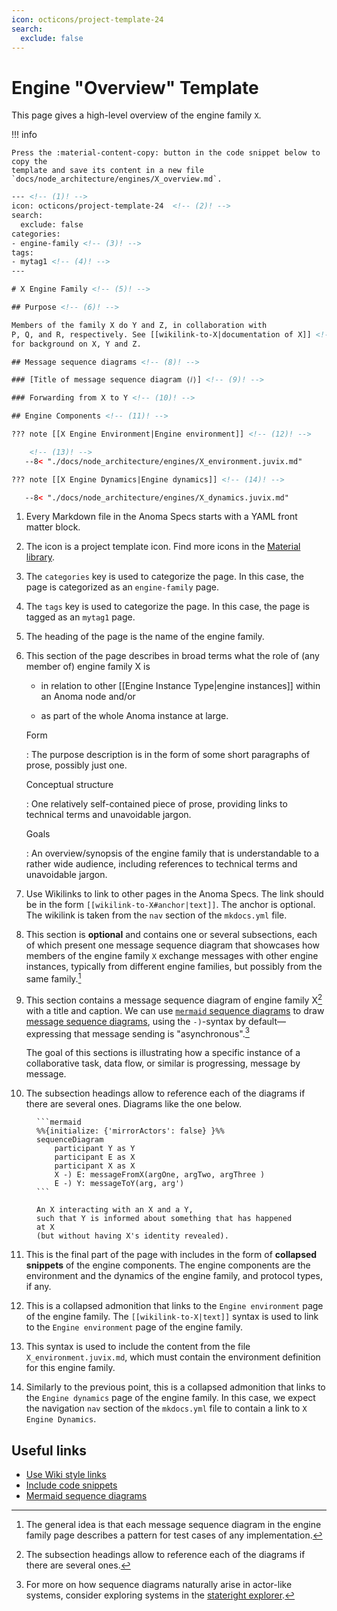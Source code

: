 ```yaml
---
icon: octicons/project-template-24
search:
  exclude: false
---
```


# Engine "Overview" Template

This page gives a high-level overview of the engine family `X`. 

!!! info 

    Press the :material-content-copy: button in the code snippet below to copy the
    template and save its content in a new file 
    `docs/node_architecture/engines/X_overview.md`.

```html linenums="1" title="X_overview.md"
--- <!-- (1)! -->
icon: octicons/project-template-24  <!-- (2)! -->
search:
  exclude: false
categories:
- engine-family <!-- (3)! -->
tags:
- mytag1 <!-- (4)! -->
---

# X Engine Family <!-- (5)! -->

## Purpose <!-- (6)! -->

Members of the family X do Y and Z, in collaboration with
P, Q, and R, respectively. See [[wikilink-to-X|documentation of X]] <!-- (7)! -->
for background on X, Y and Z.

## Message sequence diagrams <!-- (8)! -->

### [Title of message sequence diagram ⟨𝑖⟩] <!-- (9)! -->

### Forwarding from X to Y <!-- (10)! -->

## Engine Components <!-- (11)! -->

??? note [[X Engine Environment|Engine environment]] <!-- (12)! -->

    <!-- (13)! -->
   --8< "./docs/node_architecture/engines/X_environment.juvix.md" 

??? note [[X Engine Dynamics|Engine dynamics]] <!-- (14)! -->

   --8< "./docs/node_architecture/engines/X_dynamics.juvix.md"
```

<!------------------------------------------------------------------------------->

1. Every Markdown file in the Anoma Specs starts with a YAML front matter block.

2. The icon is a project template icon. Find more icons in the
   [Material
   library](https://squidfunk.github.io/mkdocs-material/reference/icons-emojis/?h=icons).

3. The `categories` key is used to categorize the page. In this case, the page is
   categorized as an `engine-family` page.

4. The `tags` key is used to categorize the page. In this case, the page is
   tagged as an `mytag1` page.

5. The heading of the page is the name of the engine family.

6. This section of the page describes in broad terms what the role of (any member of) engine family X is
	- in relation to other [[Engine Instance Type|engine instances]]
    within an Anoma node and/or

	- as part of the whole Anoma instance at large.

	Form

	:   The purpose description is in the form of
        some short paragraphs of prose, possibly just one.

	Conceptual structure

	: One relatively self-contained piece of prose,
	providing links to technical terms and unavoidable jargon.

    Goals

    : An overview/synopsis of the engine family that is
      understandable to a rather wide audience,
      including references to technical terms and unavoidable jargon.

7. Use Wikilinks to link to other pages in the Anoma Specs. The link should be
   in the form `[[wikilink-to-X#anchor|text]]`. The anchor is optional. The
   wikilink is taken from the `nav` section of the `mkdocs.yml` file.

8. This section is **optional** and contains one or several subsections, each of
    which present one message sequence diagram that showcases how members of the
	engine family `X` exchange messages with other engine instances, typically
    from different engine families, but possibly from the same family.[^0]

9.  This section contains a message sequence diagram of engine family X[^01]
    with a title and caption. We can use [`mermaid` sequence
    diagrams](https://mermaid.js.org/syntax/sequenceDiagram.html) to draw
    [message sequence
    diagrams](https://www.uml-diagrams.org/sequence-diagrams.html), using the
    `-)`-syntax by default—expressing that message sending is
    "asynchronous".[^00]

    The goal of this sections is illustrating how a specific instance of a
    collaborative task, data flow, or similar is progressing, message by
    message.

    
10. The subsection headings allow to reference each of the diagrams if there are
   several ones. Diagrams like the one below.
   <figure markdown="span">

    ```mermaid
    %%{initialize: {'mirrorActors': false} }%%
    sequenceDiagram
        participant Y as Y
        participant E as X
        participant X as X
        X -) E: messageFromX(argOne, argTwo, argThree )
        E -) Y: messageToY(arg, arg')
    ```

   <figcaption markdown="span">

    An X interacting with an X and a Y,
    such that Y is informed about something that has happened at X
    (but without having X's identity revealed).
   </figcaption>
   </figure>

11. This is the final part of the page with includes in the form of **collapsed
    snippets** of the engine components. The engine components are the environment
    and the dynamics of the engine family, and protocol types, if any.

12. This is a collapsed admonition that links to the `Engine environment` page
    of the engine family. The `[[wikilink-to-X|text]]` syntax is used to link to
    the `Engine environment` page of the engine family. 
    
13. This syntax is used to include the content from the file
    `X_environment.juvix.md`, which must contain the environment definition for
    this engine family.

14. Similarly to the previous point, this is a collapsed admonition that links
    to the `Engine dynamics` page of the engine family. In this case, we expect
    the navigation `nav` section of the `mkdocs.yml` file to contain a link to
    `X Engine Dynamics`.

## Useful links

- [Use Wiki style links](./../../md/links.md)
- [Include code snippets](./../../md/snippets.md)
- [Mermaid sequence
  diagrams](https://mermaid.js.org/syntax/sequenceDiagram.html)

<!-- footnotes -->

[^0]: The general idea is that each message sequence diagram in the engine
	family page describes a pattern for test cases of any implementation.

[^01]: The subsection headings allow to reference each of the diagrams if there
    are several ones.

[^00]:
    For more on how sequence diagrams naturally arise in actor-like systems,
    consider exploring systems in the
	[stateright explorer](https://www.stateright.rs/seeking-consensus.html#stateright-explorer).

[^000]: Similar goal to [UML use case diagrams](https://www.uml-diagrams.org/use-case-diagrams.html).

